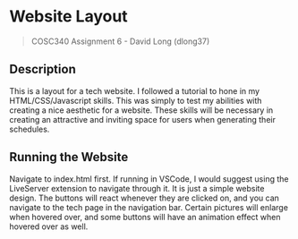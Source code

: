 # Website Layout
> COSC340 Assignment 6 - David Long (dlong37)

## Description
This is a layout for a tech website. I followed a tutorial to hone in my HTML/CSS/Javascript skills. This was simply to test my abilities with creating a nice aesthetic for a website. These skills will be necessary in creating an attractive and inviting space for users when generating their schedules.

## Running the Website
Navigate to index.html first. If running in VSCode, I would suggest using the LiveServer extension to navigate through it. It is just a simple website design. The buttons will react whenever they are clicked on, and you can navigate to the tech page in the navigation bar. Certain pictures will enlarge when hovered over, and some buttons will have an animation effect when hovered over as well.
